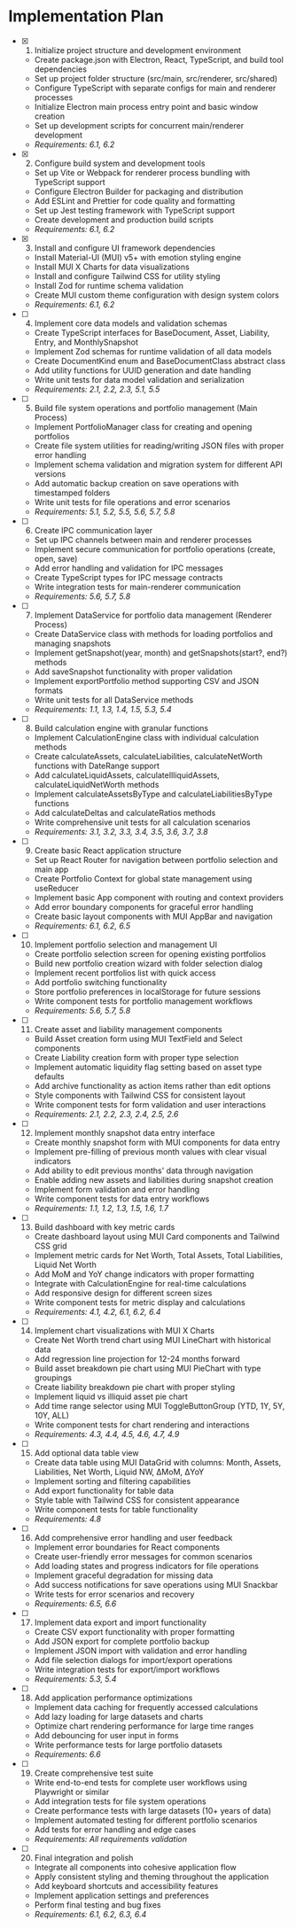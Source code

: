 # Implementation Plan

- [x] 1. Initialize project structure and development environment
  - Create package.json with Electron, React, TypeScript, and build tool dependencies
  - Set up project folder structure (src/main, src/renderer, src/shared)
  - Configure TypeScript with separate configs for main and renderer processes
  - Initialize Electron main process entry point and basic window creation
  - Set up development scripts for concurrent main/renderer development
  - _Requirements: 6.1, 6.2_

- [x] 2. Configure build system and development tools
  - Set up Vite or Webpack for renderer process bundling with TypeScript support
  - Configure Electron Builder for packaging and distribution
  - Add ESLint and Prettier for code quality and formatting
  - Set up Jest testing framework with TypeScript support
  - Create development and production build scripts
  - _Requirements: 6.1, 6.2_

- [x] 3. Install and configure UI framework dependencies
  - Install Material-UI (MUI) v5+ with emotion styling engine
  - Install MUI X Charts for data visualizations
  - Install and configure Tailwind CSS for utility styling
  - Install Zod for runtime schema validation
  - Create MUI custom theme configuration with design system colors
  - _Requirements: 6.1, 6.2_

- [ ] 4. Implement core data models and validation schemas
  - Create TypeScript interfaces for BaseDocument, Asset, Liability, Entry, and MonthlySnapshot
  - Implement Zod schemas for runtime validation of all data models
  - Create DocumentKind enum and BaseDocumentClass abstract class
  - Add utility functions for UUID generation and date handling
  - Write unit tests for data model validation and serialization
  - _Requirements: 2.1, 2.2, 2.3, 5.1, 5.5_

- [ ] 5. Build file system operations and portfolio management (Main Process)
  - Implement PortfolioManager class for creating and opening portfolios
  - Create file system utilities for reading/writing JSON files with proper error handling
  - Implement schema validation and migration system for different API versions
  - Add automatic backup creation on save operations with timestamped folders
  - Write unit tests for file operations and error scenarios
  - _Requirements: 5.1, 5.2, 5.5, 5.6, 5.7, 5.8_

- [ ] 6. Create IPC communication layer
  - Set up IPC channels between main and renderer processes
  - Implement secure communication for portfolio operations (create, open, save)
  - Add error handling and validation for IPC messages
  - Create TypeScript types for IPC message contracts
  - Write integration tests for main-renderer communication
  - _Requirements: 5.6, 5.7, 5.8_

- [ ] 7. Implement DataService for portfolio data management (Renderer Process)
  - Create DataService class with methods for loading portfolios and managing snapshots
  - Implement getSnapshot(year, month) and getSnapshots(start?, end?) methods
  - Add saveSnapshot functionality with proper validation
  - Implement exportPortfolio method supporting CSV and JSON formats
  - Write unit tests for all DataService methods
  - _Requirements: 1.1, 1.3, 1.4, 1.5, 5.3, 5.4_

- [ ] 8. Build calculation engine with granular functions
  - Implement CalculationEngine class with individual calculation methods
  - Create calculateAssets, calculateLiabilities, calculateNetWorth functions with DateRange support
  - Add calculateLiquidAssets, calculateIlliquidAssets, calculateLiquidNetWorth methods
  - Implement calculateAssetsByType and calculateLiabilitiesByType functions
  - Add calculateDeltas and calculateRatios methods
  - Write comprehensive unit tests for all calculation scenarios
  - _Requirements: 3.1, 3.2, 3.3, 3.4, 3.5, 3.6, 3.7, 3.8_

- [ ] 9. Create basic React application structure
  - Set up React Router for navigation between portfolio selection and main app
  - Create Portfolio Context for global state management using useReducer
  - Implement basic App component with routing and context providers
  - Add error boundary components for graceful error handling
  - Create basic layout components with MUI AppBar and navigation
  - _Requirements: 6.1, 6.2, 6.5_

- [ ] 10. Implement portfolio selection and management UI
  - Create portfolio selection screen for opening existing portfolios
  - Build new portfolio creation wizard with folder selection dialog
  - Implement recent portfolios list with quick access
  - Add portfolio switching functionality
  - Store portfolio preferences in localStorage for future sessions
  - Write component tests for portfolio management workflows
  - _Requirements: 5.6, 5.7, 5.8_

- [ ] 11. Create asset and liability management components
  - Build Asset creation form using MUI TextField and Select components
  - Create Liability creation form with proper type selection
  - Implement automatic liquidity flag setting based on asset type defaults
  - Add archive functionality as action items rather than edit options
  - Style components with Tailwind CSS for consistent layout
  - Write component tests for form validation and user interactions
  - _Requirements: 2.1, 2.2, 2.3, 2.4, 2.5, 2.6_

- [ ] 12. Implement monthly snapshot data entry interface
  - Create monthly snapshot form with MUI components for data entry
  - Implement pre-filling of previous month values with clear visual indicators
  - Add ability to edit previous months' data through navigation
  - Enable adding new assets and liabilities during snapshot creation
  - Implement form validation and error handling
  - Write component tests for data entry workflows
  - _Requirements: 1.1, 1.2, 1.3, 1.5, 1.6, 1.7_

- [ ] 13. Build dashboard with key metric cards
  - Create dashboard layout using MUI Card components and Tailwind CSS grid
  - Implement metric cards for Net Worth, Total Assets, Total Liabilities, Liquid Net Worth
  - Add MoM and YoY change indicators with proper formatting
  - Integrate with CalculationEngine for real-time calculations
  - Add responsive design for different screen sizes
  - Write component tests for metric display and calculations
  - _Requirements: 4.1, 4.2, 6.1, 6.2, 6.4_

- [ ] 14. Implement chart visualizations with MUI X Charts
  - Create Net Worth trend chart using MUI LineChart with historical data
  - Add regression line projection for 12-24 months forward
  - Build asset breakdown pie chart using MUI PieChart with type groupings
  - Create liability breakdown pie chart with proper styling
  - Implement liquid vs illiquid asset pie chart
  - Add time range selector using MUI ToggleButtonGroup (YTD, 1Y, 5Y, 10Y, ALL)
  - Write component tests for chart rendering and interactions
  - _Requirements: 4.3, 4.4, 4.5, 4.6, 4.7, 4.9_

- [ ] 15. Add optional data table view
  - Create data table using MUI DataGrid with columns: Month, Assets, Liabilities, Net Worth, Liquid NW, ΔMoM, ΔYoY
  - Implement sorting and filtering capabilities
  - Add export functionality for table data
  - Style table with Tailwind CSS for consistent appearance
  - Write component tests for table functionality
  - _Requirements: 4.8_

- [ ] 16. Add comprehensive error handling and user feedback
  - Implement error boundaries for React components
  - Create user-friendly error messages for common scenarios
  - Add loading states and progress indicators for file operations
  - Implement graceful degradation for missing data
  - Add success notifications for save operations using MUI Snackbar
  - Write tests for error scenarios and recovery
  - _Requirements: 6.5, 6.6_

- [ ] 17. Implement data export and import functionality
  - Create CSV export functionality with proper formatting
  - Add JSON export for complete portfolio backup
  - Implement JSON import with validation and error handling
  - Add file selection dialogs for import/export operations
  - Write integration tests for export/import workflows
  - _Requirements: 5.3, 5.4_

- [ ] 18. Add application performance optimizations
  - Implement data caching for frequently accessed calculations
  - Add lazy loading for large datasets and charts
  - Optimize chart rendering performance for large time ranges
  - Add debouncing for user input in forms
  - Write performance tests for large portfolio datasets
  - _Requirements: 6.6_

- [ ] 19. Create comprehensive test suite
  - Write end-to-end tests for complete user workflows using Playwright or similar
  - Add integration tests for file system operations
  - Create performance tests with large datasets (10+ years of data)
  - Implement automated testing for different portfolio scenarios
  - Add tests for error handling and edge cases
  - _Requirements: All requirements validation_

- [ ] 20. Final integration and polish
  - Integrate all components into cohesive application flow
  - Apply consistent styling and theming throughout the application
  - Add keyboard shortcuts and accessibility features
  - Implement application settings and preferences
  - Perform final testing and bug fixes
  - _Requirements: 6.1, 6.2, 6.3, 6.4_
